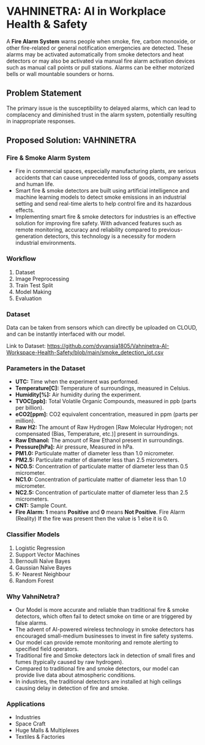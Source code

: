 <!DOCTYPE html>
<html>
<body>

<h1>VAHNINETRA: AI in Workplace Health & Safety</h1>

<p>A <strong>Fire Alarm System</strong> warns people when smoke, fire, carbon monoxide, or other fire-related or general notification emergencies are detected. These alarms may be activated automatically from smoke detectors and heat detectors or may also be activated via manual fire alarm activation devices such as manual call points or pull stations. Alarms can be either motorized bells or wall mountable sounders or horns.</p>

<h2>Problem Statement</h2>
<p>The primary issue is the susceptibility to delayed alarms, which can lead to complacency and diminished trust in the alarm system, potentially resulting in inappropriate responses.</p>

<h2>Proposed Solution: VAHNINETRA</h2>

<h3>Fire & Smoke Alarm System</h3>
<ul>
  <li>Fire in commercial spaces, especially manufacturing plants, are serious accidents that can cause unprecedented loss of goods, company assets and human life.</li>
  <li>Smart fire & smoke detectors are built using artificial intelligence and machine learning models to detect smoke emissions in an industrial setting and send real-time alerts to help control fire and its hazardous effects.</li>
  <li>Implementing smart fire & smoke detectors for industries is an effective solution for improving fire safety. With advanced features such as remote monitoring, accuracy and reliability compared to previous-generation detectors, this technology is a necessity for modern industrial environments.</li>
</ul>

<h3>Workflow</h3>
<ol>
  <li>Dataset</li>
  <li>Image Preprocessing</li>
  <li>Train Test Split</li>
  <li>Model Making</li>
  <li>Evaluation</li>
</ol>

<h3>Dataset</h3>
<p>Data can be taken from sensors which can directly be uploaded on CLOUD, and can be instantly interfaced with our model.</p>
<p>Link to Dataset: <a href="https://github.com/dvvansia1805/Vahninetra-AI-Workspace-Health-Safety/blob/main/smoke_detection_iot.csv">https://github.com/dvvansia1805/Vahninetra-AI-Workspace-Health-Safety/blob/main/smoke_detection_iot.csv</a></p>

<h3>Parameters in the Dataset</h3>
<ul>
  <li><strong>UTC:</strong> Time when the experiment was performed.</li>
  <li><strong>Temperature[C]:</strong> Temperature of surroundings, measured in Celsius.</li>
  <li><strong>Humidity[%]:</strong> Air humidity during the experiment.</li>
  <li><strong>TVOC[ppb]:</strong> Total Volatile Organic Compounds, measured in ppb (parts per billion).</li>
  <li><strong>eCO2[ppm]:</strong> CO2 equivalent concentration, measured in ppm (parts per million).</li>
  <li><strong>Raw H2:</strong> The amount of Raw Hydrogen [Raw Molecular Hydrogen; not compensated (Bias, Temperature, etc.)] present in surroundings.</li>
  <li><strong>Raw Ethanol:</strong> The amount of Raw Ethanol present in surroundings.</li>
  <li><strong>Pressure[hPa]:</strong> Air pressure, Measured in hPa.</li>
  <li><strong>PM1.0:</strong> Particulate matter of diameter less than 1.0 micrometer.</li>
  <li><strong>PM2.5:</strong> Particulate matter of diameter less than 2.5 micrometers.</li>
  <li><strong>NC0.5:</strong> Concentration of particulate matter of diameter less than 0.5 micrometer.</li>
  <li><strong>NC1.0:</strong> Concentration of particulate matter of diameter less than 1.0 micrometer.</li>
  <li><strong>NC2.5:</strong> Concentration of particulate matter of diameter less than 2.5 micrometers.</li>
  <li><strong>CNT:</strong> Sample Count.</li>
  <li><strong>Fire Alarm:</strong> <strong>1</strong> means <strong>Positive</strong> and <strong>0</strong> means <strong>Not Positive</strong>. Fire Alarm (Reality) If the fire was present then the value is 1 else it is 0.</li>
</ul>

<h3>Classifier Models</h3>
<ol>
  <li>Logistic Regression</li>
  <li>Support Vector Machines</li>
  <li>Bernoulli Naïve Bayes</li>
  <li>Gaussian Naïve Bayes</li>
  <li>K- Nearest Neighbour</li>
  <li>Random Forest</li>
</ol>

<h3>Why VahniNetra?</h3>
<ul>
  <li>Our Model is more accurate and reliable than traditional fire & smoke detectors, which often fail to detect smoke on time or are triggered by false alarms.</li>
  <li>The advent of AI-powered wireless technology in smoke detectors has encouraged small-medium businesses to invest in fire safety systems.</li>
  <li>Our model can provide remote monitoring and remote alerting to specified field operators.</li>
  <li>Traditional fire and Smoke detectors lack in detection of small fires and fumes (typically caused by raw hydrogen).</li>
  <li>Compared to traditional fire and smoke detectors, our model can provide live data about atmospheric conditions.</li>
  <li>In industries, the traditional detectors are installed at high ceilings causing delay in detection of fire and smoke.</li>
</ul>

<h3>Applications</h3>
<ul>
  <li>Industries</li>
  <li>Space Craft</li>
  <li>Huge Malls & Multiplexes</li>
  <li>Textiles & Factories</li>
</ul>

</body>
</html>
